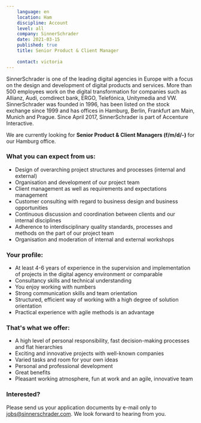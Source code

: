 ```yaml
---
    language: en
    location: Ham
    discipline: Account
    level: all
    company: SinnerSchrader
    date: 2021-03-15
    published: true
    title: Senior Product & Client Manager
    
    contact: victoria
---
```


SinnerSchrader is one of the leading digital agencies in Europe with a focus on the design and development of digital products and services. More than 500 employees work on the digital transformation for companies such as Allianz, Audi, comdirect bank, ERGO, Telefónica, Unitymedia and VW. SinnerSchrader was founded in 1996, has been listed on the stock exchange since 1999 and has offices in Hamburg, Berlin, Frankfurt am Main, Munich and Prague. Since April 2017, SinnerSchrader is part of Accenture Interactive.

We are currently looking for **Senior Product & Client Managers (f/m/d/-)** for our Hamburg office.

### What you can expect from us: 

- Design of overarching project structures and processes (internal and external)
- Organisation and development of our project team
- Client management as well as requirements and expectations management
- Customer consulting with regard to business design and business opportunities
- Continuous discussion and coordination between clients and our internal disciplines
- Adherence to interdisciplinary quality standards, processes and methods on the part of our project team
- Organisation and moderation of internal and external workshops 

### Your profile:

- At least 4-6 years of experience in the supervision and implementation of projects in the digital agency environment or comparable
- Consultancy skills and technical understanding
- You enjoy working with numbers
- Strong communication skills and team orientation
- Structured, efficient way of working with a high degree of solution orientation
- Practical experience with agile methods is an advantage

### That's what we offer:
 
- A high level of personal responsibility, fast decision-making processes and flat hierarchies
- Exciting and innovative projects with well-known companies
- Varied tasks and room for your own ideas
- Personal and professional development
- Great benefits
- Pleasant working atmosphere, fun at work and an agile, innovative team
 
### Interested?
 
Please send us your application documents by e-mail only to <jobs@sinnerschrader.com>. We look forward to hearing from you.
